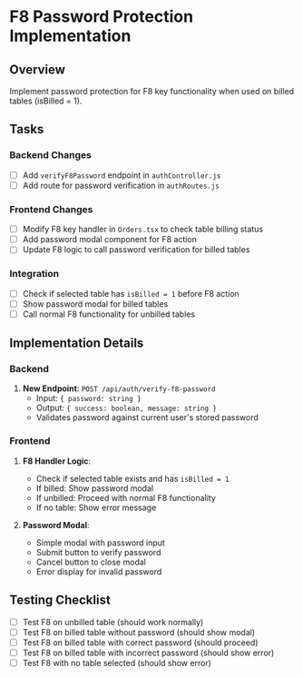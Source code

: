 # F8 Password Protection Implementation

## Overview
Implement password protection for F8 key functionality when used on billed tables (isBilled = 1).

## Tasks

### Backend Changes
- [ ] Add `verifyF8Password` endpoint in `authController.js`
- [ ] Add route for password verification in `authRoutes.js`

### Frontend Changes
- [ ] Modify F8 key handler in `Orders.tsx` to check table billing status
- [ ] Add password modal component for F8 action
- [ ] Update F8 logic to call password verification for billed tables

### Integration
- [ ] Check if selected table has `isBilled = 1` before F8 action
- [ ] Show password modal for billed tables
- [ ] Call normal F8 functionality for unbilled tables

## Implementation Details

### Backend
1. **New Endpoint**: `POST /api/auth/verify-f8-password`
   - Input: `{ password: string }`
   - Output: `{ success: boolean, message: string }`
   - Validates password against current user's stored password

### Frontend
1. **F8 Handler Logic**:
   - Check if selected table exists and has `isBilled = 1`
   - If billed: Show password modal
   - If unbilled: Proceed with normal F8 functionality
   - If no table: Show error message

2. **Password Modal**:
   - Simple modal with password input
   - Submit button to verify password
   - Cancel button to close modal
   - Error display for invalid password

## Testing Checklist
- [ ] Test F8 on unbilled table (should work normally)
- [ ] Test F8 on billed table without password (should show modal)
- [ ] Test F8 on billed table with correct password (should proceed)
- [ ] Test F8 on billed table with incorrect password (should show error)
- [ ] Test F8 with no table selected (should show error)
